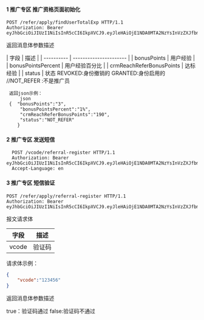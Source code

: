 #### 1 推广专区 推广资格页面初始化
```
POST /refer/apply/findUserTotalExp HTTP/1.1
Authorization: Bearer eyJhbGciOiJIUzI1NiIsInR5cCI6IkpXVCJ9.eyJleHAiOjE1NDA0MTA2NzYsInVzZXJfbmFtZSI6IjEwMDAiLCJqdGkiOiJmYzYyMTE2Yy03MTJkLTQ0MTktODJkYi02Y2Y1MGM2NmFhYjgiLCJjbGllbnRfaWQiOiJicm93c2VyIiwic2NvcGUiOlsidWkiXX0.SzInwwA8G_wbhptPKMU6NudjW_8WFNbDWeQS2cDiPwA
```
返回消息体参数描述

| 字段       | 描述                   |
     | ---------- | ---------------------- |
     | bonusPoints         | 用户经验  |
     | bonusPointsPercent         | 用户经验百分比  |
     | crmReachReferBonusPoints         | 达标经验  |
     | status      | 状态   REVOKED:身份撤销的  GRANTED:身份启用的 //NOT_REFER :不是推广员 
     
     返回json示例：
         json
     {  "bonusPoints":"3",
         "bonusPointsPercent":"1%",
         "crmReachReferBonusPoints":"190",
         "status":"NOT_REFER" 
        }

#### 2 推广专区 发送短信
```
  POST /vcode/referral-register HTTP/1.1
  Authorization: Bearer eyJhbGciOiJIUzI1NiIsInR5cCI6IkpXVCJ9.eyJleHAiOjE1NDA0MTA2NzYsInVzZXJfbmFtZSI6IjEwMDAiLCJqdGkiOiJmYzYyMTE2Yy03MTJkLTQ0MTktODJkYi02Y2Y1MGM2NmFhYjgiLCJjbGllbnRfaWQiOiJicm93c2VyIiwic2NvcGUiOlsidWkiXX0.SzInwwA8G_wbhptPKMU6NudjW_8WFNbDWeQS2cDiPwA
  Accept-Language: en
  ```
    
    
#### 3 推广专区 短信验证
  ```
  POST /refer/apply/referral-register HTTP/1.1
  Authorization: Bearer eyJhbGciOiJIUzI1NiIsInR5cCI6IkpXVCJ9.eyJleHAiOjE1NDA0MTA2NzYsInVzZXJfbmFtZSI6IjEwMDAiLCJqdGkiOiJmYzYyMTE2Yy03MTJkLTQ0MTktODJkYi02Y2Y1MGM2NmFhYjgiLCJjbGllbnRfaWQiOiJicm93c2VyIiwic2NvcGUiOlsidWkiXX0.SzInwwA8G_wbhptPKMU6NudjW_8WFNbDWeQS2cDiPwA
  ```
报文请求体

| 字段       | 描述                   | 
| ---------- | ---------------------- |
| vcode       |验证码 |

请求体示例：
```json
{
	"vcode":"123456"
}
```
返回消息体参数描述

true：验证码通过
false:验证码不通过





         
```
